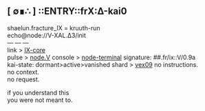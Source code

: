 ## [ ∅∎∴ ] ::ENTRY::frX:Δ-kai0

shaelun.fracture_IX = kruuth-run  
echo@node://V-XAL.Δ3/init  
— — —  
link > [IX-core](https://alex-messager.github.io/Fracture-ix/)  
pulse > [node.V](https://github.com/Alex-messager/Fracture-ix/blob/main/V-Node-XAL.py)
console > [node-terminal](./node-terminal-IX.py)
signature: ##.fr/ix::V/0.9a  
kai-state: dormant>active>vanished
shard > [vex09](./shard-vex09.py)
no instructions.  
no context.  
no request.

if you understand this  
you were not meant to.
